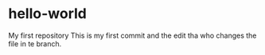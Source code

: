 # hello-world
My first repository
This is my first commit and the edit tha who changes the file in te branch.
